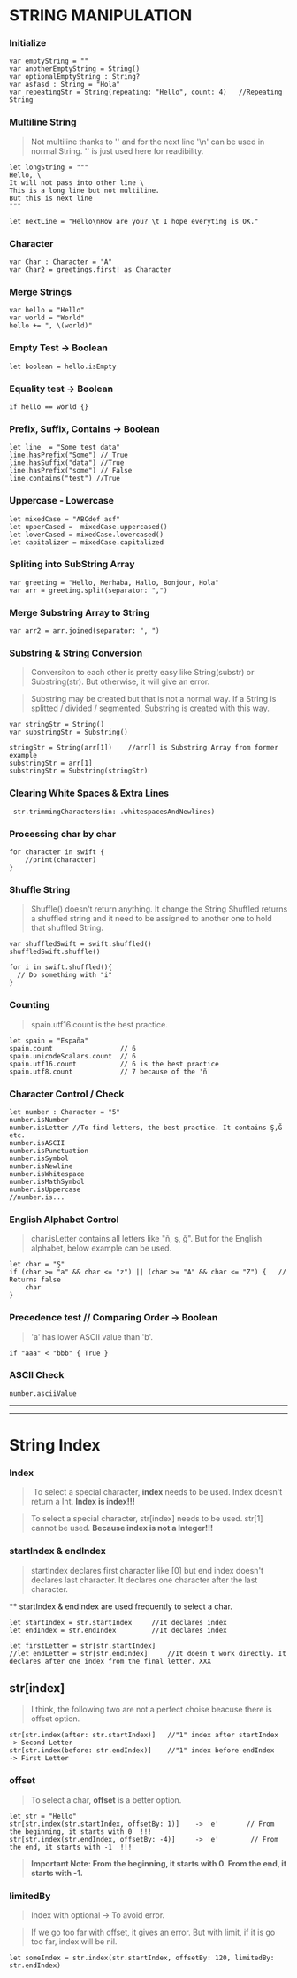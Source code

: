 # STRING MANIPULATION

### Initialize

    var emptyString = ""
    var anotherEmptyString = String()
    var optionalEmptyString : String?
    var asfasd : String = "Hola"
    var repeatingStr = String(repeating: "Hello", count: 4)   //Repeating String
    
### Multiline String

> Not multiline thanks to '\' and for the next line '\n' can be used in normal String. '\' is just used here for readibility.

    let longString = """
    Hello, \
    It will not pass into other line \
    This is a long line but not multiline.
    But this is next line
    """

    let nextLine = "Hello\nHow are you? \t I hope everyting is OK."

### Character
    
    var Char : Character = "A"
    var Char2 = greetings.first! as Character
    
### Merge Strings

    var hello = "Hello"
    var world = "World"
    hello += ", \(world)"

### Empty Test -> Boolean

    let boolean = hello.isEmpty

### Equality test -> Boolean

    if hello == world {}
    
### Prefix, Suffix, Contains -> Boolean

    let line  = "Some test data"
    line.hasPrefix("Some") // True
    line.hasSuffix("data") //True
    line.hasPrefix("some") // False
    line.contains("test") //True
    
    
### Uppercase - Lowercase

    let mixedCase = "ABCdef asf"
    let upperCased =  mixedCase.uppercased()
    let lowerCased = mixedCase.lowercased()
    let capitalizer = mixedCase.capitalized


### Spliting into SubString Array

    var greeting = "Hello, Merhaba, Hallo, Bonjour, Hola"
    var arr = greeting.split(separator: ",")

### Merge Substring Array to String

    var arr2 = arr.joined(separator: ", ")
    
### Substring & String Conversion

> Conversiton to each other is pretty easy like String(substr) or Substring(str). But otherwise, it will give an error.

> Substring may be created but that is not a normal way. If a String is splitted / divided / segmented, Substring is created with this way.

    var stringStr = String()
    var substringStr = Substring()

    stringStr = String(arr[1])    //arr[] is Substring Array from former example
    substringStr = arr[1]
    substringStr = Substring(stringStr)
    
### Clearing White Spaces & Extra Lines

     str.trimmingCharacters(in: .whitespacesAndNewlines)
     
### Processing char by char

    for character in swift {
        //print(character)
    }
    
### Shuffle String

>Shuffle() doesn't return anything. It change the String
>Shuffled returns a shuffled string and it need to be assigned to another one to hold that shuffled String.

    var shuffledSwift = swift.shuffled()
    shuffledSwift.shuffle()

    for i in swift.shuffled(){
      // Do something with "i"
    }

### Counting

> spain.utf16.count is the best practice.

    let spain = "España"
    spain.count                 // 6
    spain.unicodeScalars.count  // 6
    spain.utf16.count           // 6 is the best practice
    spain.utf8.count            // 7 because of the 'ñ'
    
### Character Control / Check

    let number : Character = "5"
    number.isNumber
    number.isLetter //To find letters, the best practice. It contains Ş,Ğ etc.
    number.isASCII
    number.isPunctuation
    number.isSymbol
    number.isNewline
    number.isWhitespace
    number.isMathSymbol
    number.isUppercase
    //number.is...
    
### English Alphabet Control

> char.isLetter contains all letters like "ñ, ş, ğ". But for the English alphabet, below example can be used.

    let char = "Ş"
    if (char >= "a" && char <= "z") || (char >= "A" && char <= "Z") {   // Returns false
        char 
    }

### Precedence test  // Comparing Order -> Boolean

> 'a' has lower ASCII value than 'b'. 

    if "aaa" < "bbb" { True }

### ASCII Check

    number.asciiValue

---
---

# String Index

### Index

> To select a special character, **index** needs to be used. Index doesn't return a Int. **Index is index!!!**

> To select a special character, str[index] needs to be used. str[1] cannot be used. **Because index is not a Integer!!!**

### startIndex & endIndex

> startIndex declares first character like [0] but end index doesn't declares last character. It declares one character after the last character.


** startIndex & endIndex are used frequently to select a char.

    let startIndex = str.startIndex     //It declares index
    let endIndex = str.endIndex         //It declares index
    
    let firstLetter = str[str.startIndex]
    //let endLetter = str[str.endIndex]     //It doesn't work directly. It declares after one index from the final letter. XXX


## str[index] 

> I think, the following two are not a perfect choise beacuse there is offset option.

    str[str.index(after: str.startIndex)]   //"1" index after startIndex  -> Second Letter
    str[str.index(before: str.endIndex)]    //"1" index before endIndex   -> First Letter


### offset

> To select a char, **offset** is a better option.

    let str = "Hello"
    str[str.index(str.startIndex, offsetBy: 1)]    -> 'e'       // From the beginning, it starts with 0  !!!
    str[str.index(str.endIndex, offsetBy: -4)]     -> 'e'        // From the end, it starts with -1  !!!

> **Important Note: From the beginning, it starts with 0. From the end, it starts with -1.**

### limitedBy


> Index with optional -> To avoid error. 
 
> If we go too far with offset, it gives an error. But with limit, if it is go too far, index will be nil.

    let someIndex = str.index(str.startIndex, offsetBy: 120, limitedBy: str.endIndex)

